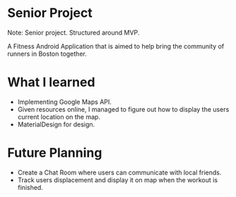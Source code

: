 # Senior Project
Note: Senior project. Structured around MVP.

A Fitness Android Application that is aimed to help bring the community of runners in Boston together. 

# What I learned
* Implementing Google Maps API. 
* Given resources online, I managed to figure out how to display the users current location on the map.
* MaterialDesign for design.

# Future Planning
* Create a Chat Room where users can communicate with local friends.
* Track users displacement and display it on map when the workout is finished.
